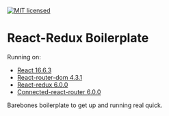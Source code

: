 [![MIT licensed](https://img.shields.io/badge/license-MIT-blue.svg)](https://raw.githubusercontent.com/edisonchee/slimbot/master/LICENSE)

# React-Redux Boilerplate

Running on:
* [React 16.6.3](https://github.com/facebook/react)
* [React-router-dom 4.3.1](https://github.com/ReactTraining/react-router/tree/master/packages/react-router-dom)
* [React-redux 6.0.0](https://github.com/reactjs/react-redux)
* [Connected-react-router 6.0.0](https://github.com/supasate/connected-react-router)

Barebones boilerplate to get up and running real quick.
